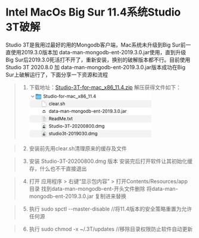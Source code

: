 # Intel MacOs Big Sur 11.4系统Studio 3T破解


Studio 3T是我用过最好的用的Mongodb客户端，Mac系统未升级到Big Sur前一直使用2019.3.0版本加 data-man-mongodb-ent-2019.3.0.jar使用，直到升级Big Sur后2019.3.0死活打不开了，重新安装，换别的破解版本都不行。目前使用Studio 3T 2020.8.0 加 data-man-mongodb-ent-2019.3.0.jar版本成功在Big Sur上破解运行了，下面分享一下资源和流程

>1. 下载地址：<a href="https://download.csdn.net/download/q358904781/19992377" target="_blank">Studio-3T-for-mac_x86_11.4.zip</a>
解压获得文件如下：
![alt <](/images/post/2021072101/1625216957610.jpg "资源包")

>2. 安装前先用clear.sh清理原来的缓存及文件

>3. 安装 Studio-3T-20200800.dmg 版本
安装完后打开软件让其初始化缓存，什么也不干直接退出

>4. 打开 应用程序 > 右键“显示包内容” > 打开Contents/Resources/app 目录
找到data-man-mongodb-ent-开头文件删除
将data-man-mongodb-ent-2019.3.0.jar 复制进来替换

>5. 执行 sudo spctl --master-disable       //将11.4版本的安全策略重置为允许任何源

>6. 执行 sudo chmod -x ~/.3T/updates   //移除目录权限防止软件自动更新
